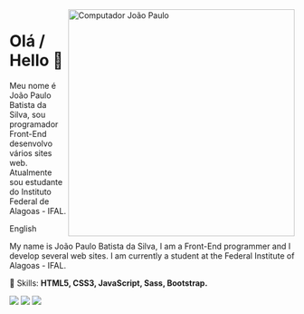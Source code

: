 <img src="https://raw.githubusercontent.com/MicaelliMedeiros/micaellimedeiros/master/image/computer-illustration.png" min-width="400px" max-width="400px" width="400px" align="right" alt="Computador João Paulo">
<h1>Olá / Hello 👋</h1>

Meu nome é João Paulo Batista da Silva, sou programador Front-End desenvolvo vários sites web. Atualmente sou estudante do Instituto Federal de Alagoas - IFAL.

English

My name is João Paulo Batista da Silva, I am a Front-End programmer and I develop several web sites. I am currently a student at the Federal Institute of Alagoas - IFAL.

<p align="left">
  🦄 Skills: <strong>HTML5, CSS3, JavaScript, Sass, Bootstrap.</strong>
</p>
<p align="left">
  <a href="https://www.instagram.com/_paulinhosilva80/?hl=pt-br" alt="Instagram">
  <img src="https://img.shields.io/badge/-Instagram-DF0174?style=for-the-badge&logo=instagram&logoColor=white&link=https://www.instagram.com/iuricoding/"/></a>
  
  <a href="https://www.linkedin.com/in/jo%C3%A3o-paulo-batista-da-silva-5173791a3/" alt="Linkedin">
  <img src="https://img.shields.io/badge/-Linkedin-0e76a8?style=for-the-badge&logo=Linkedin&logoColor=white&link=https://www.linkedin.com/in/iuricode" /></a>

  <a href="https://www.facebook.com/profile.php?id=100008349336368" alt="Facebook">
  <img src="https://img.shields.io/badge/-Facebook-3b5998?style=for-the-badge&logo=facebook&logoColor=white&link=https://www.facebook.com/iuricode/"/></a>
</p> 


